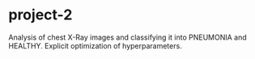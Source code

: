# project-2
Analysis of chest X-Ray images and classifying it into PNEUMONIA and HEALTHY. Explicit optimization of hyperparameters.  
